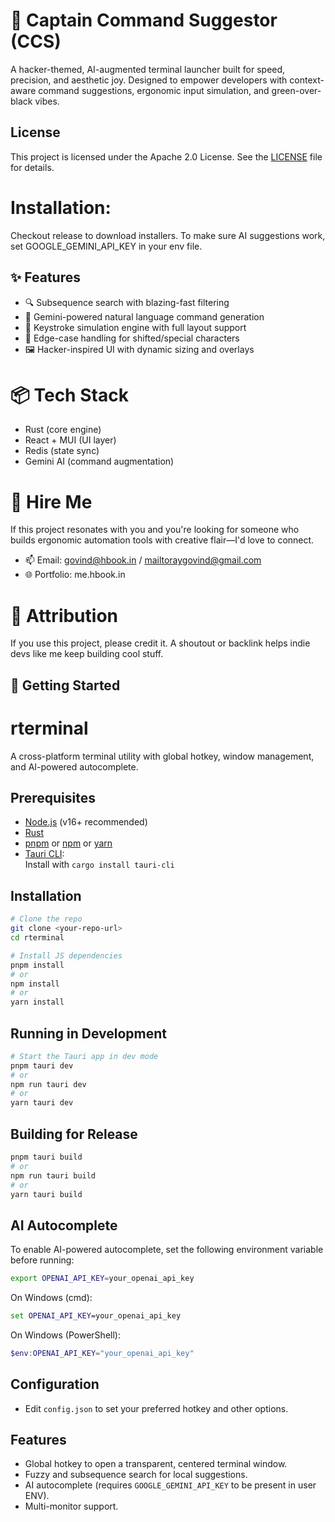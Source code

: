 
# 🧠 Captain Command Suggestor (CCS)

A hacker-themed, AI-augmented terminal launcher built for speed, precision, and aesthetic joy. Designed to empower developers with context-aware command suggestions, ergonomic input simulation, and green-over-black vibes.

## License
This project is licensed under the Apache 2.0 License. See the [LICENSE](./LICENSE) file for details.

# Installation:
Checkout release to download installers. To make sure AI suggestions work, set GOOGLE_GEMINI_API_KEY in your env file.

## ✨ Features

- 🔍 Subsequence search with blazing-fast filtering
- 🧠 Gemini-powered natural language command generation
- 🎯 Keystroke simulation engine with full layout support
- 🧪 Edge-case handling for shifted/special characters
- 🖼️ Hacker-inspired UI with dynamic sizing and overlays


# 📦 Tech Stack
- Rust (core engine)
- React + MUI (UI layer)
- Redis (state sync)
- Gemini AI (command augmentation)

# 💼 Hire Me
If this project resonates with you and you're looking for someone who builds ergonomic automation tools with creative flair—I'd love to connect.

- 📫 Email: govind@hbook.in / mailtoraygovind@gmail.com
- 🌐 Portfolio: me.hbook.in

# 🙌 Attribution
If you use this project, please credit it. A shoutout or backlink helps indie devs like me keep building cool stuff.



## 🚀 Getting Started



# rterminal

A cross-platform terminal utility with global hotkey, window management, and AI-powered autocomplete.

## Prerequisites

- [Node.js](https://nodejs.org/) (v16+ recommended)
- [Rust](https://www.rust-lang.org/tools/install)
- [pnpm](https://pnpm.io/) or [npm](https://www.npmjs.com/) or [yarn](https://yarnpkg.com/)
- [Tauri CLI](https://tauri.app/v1/guides/getting-started/prerequisites/):  
  Install with `cargo install tauri-cli`

## Installation

```sh
# Clone the repo
git clone <your-repo-url>
cd rterminal

# Install JS dependencies
pnpm install
# or
npm install
# or
yarn install
```

## Running in Development

```sh
# Start the Tauri app in dev mode
pnpm tauri dev
# or
npm run tauri dev
# or
yarn tauri dev
```

## Building for Release

```sh
pnpm tauri build
# or
npm run tauri build
# or
yarn tauri build
```

## AI Autocomplete

To enable AI-powered autocomplete, set the following environment variable before running:

```sh
export OPENAI_API_KEY=your_openai_api_key
```

On Windows (cmd):

```cmd
set OPENAI_API_KEY=your_openai_api_key
```

On Windows (PowerShell):

```powershell
$env:OPENAI_API_KEY="your_openai_api_key"
```

## Configuration

- Edit `config.json` to set your preferred hotkey and other options.

## Features

- Global hotkey to open a transparent, centered terminal window.
- Fuzzy and subsequence search for local suggestions.
- AI autocomplete (requires `GOOGLE_GEMINI_API_KEY` to be present in user ENV).
- Multi-monitor support.

